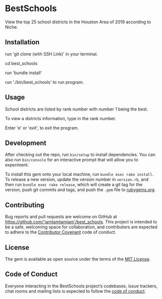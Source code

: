 # BestSchools

View the top 25 school districts in the Houston Area of 2019 according to Niche. 

## Installation

run 'git clone (with SSH Link)' in your terminal.

cd best_schools

run 'bundle install'

run './bin/best_schools' to run program.

## Usage

School districts are listed by rank number with number 1 being the best.

To view a districts information, type in the rank number. 

Enter 'e' or 'exit', to exit the program. 

## Development

After checking out the repo, run `bin/setup` to install dependencies. You can also run `bin/console` for an interactive prompt that will allow you to experiment.

To install this gem onto your local machine, run `bundle exec rake install`. To release a new version, update the version number in `version.rb`, and then run `bundle exec rake release`, which will create a git tag for the version, push git commits and tags, and push the `.gem` file to [rubygems.org](https://rubygems.org).

## Contributing

Bug reports and pull requests are welcome on GitHub at https://github.com/'iamtamtamiam'/best_schools. This project is intended to be a safe, welcoming space for collaboration, and contributors are expected to adhere to the [Contributor Covenant](http://contributor-covenant.org) code of conduct.

## License

The gem is available as open source under the terms of the [MIT License](https://opensource.org/licenses/MIT).

## Code of Conduct

Everyone interacting in the BestSchools project’s codebases, issue trackers, chat rooms and mailing lists is expected to follow the [code of conduct](https://github.com/'iamtamtamiam'/best_schools/blob/master/CODE_OF_CONDUCT.md).
